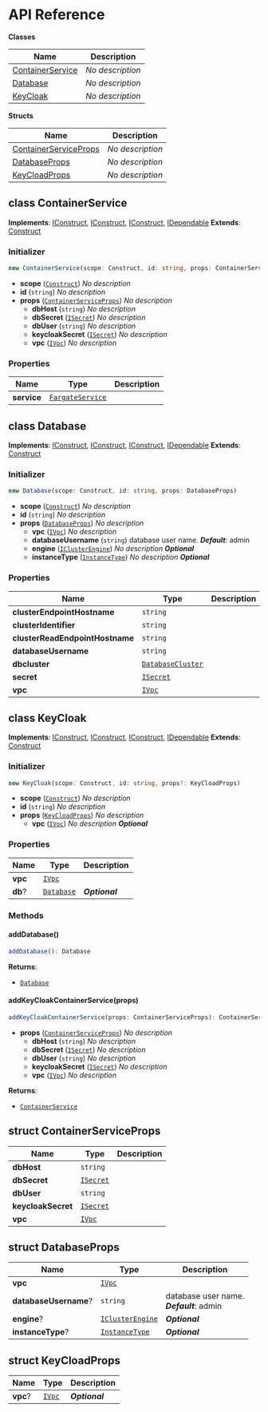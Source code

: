 # API Reference

**Classes**

Name|Description
----|-----------
[ContainerService](#cdk-keycloak-containerservice)|*No description*
[Database](#cdk-keycloak-database)|*No description*
[KeyCloak](#cdk-keycloak-keycloak)|*No description*


**Structs**

Name|Description
----|-----------
[ContainerServiceProps](#cdk-keycloak-containerserviceprops)|*No description*
[DatabaseProps](#cdk-keycloak-databaseprops)|*No description*
[KeyCloadProps](#cdk-keycloak-keycloadprops)|*No description*



## class ContainerService  <a id="cdk-keycloak-containerservice"></a>



__Implements__: [IConstruct](#constructs-iconstruct), [IConstruct](#aws-cdk-core-iconstruct), [IConstruct](#constructs-iconstruct), [IDependable](#aws-cdk-core-idependable)
__Extends__: [Construct](#aws-cdk-core-construct)

### Initializer




```ts
new ContainerService(scope: Construct, id: string, props: ContainerServiceProps)
```

* **scope** (<code>[Construct](#aws-cdk-core-construct)</code>)  *No description*
* **id** (<code>string</code>)  *No description*
* **props** (<code>[ContainerServiceProps](#cdk-keycloak-containerserviceprops)</code>)  *No description*
  * **dbHost** (<code>string</code>)  *No description* 
  * **dbSecret** (<code>[ISecret](#aws-cdk-aws-secretsmanager-isecret)</code>)  *No description* 
  * **dbUser** (<code>string</code>)  *No description* 
  * **keycloakSecret** (<code>[ISecret](#aws-cdk-aws-secretsmanager-isecret)</code>)  *No description* 
  * **vpc** (<code>[IVpc](#aws-cdk-aws-ec2-ivpc)</code>)  *No description* 



### Properties


Name | Type | Description 
-----|------|-------------
**service** | <code>[FargateService](#aws-cdk-aws-ecs-fargateservice)</code> | <span></span>



## class Database  <a id="cdk-keycloak-database"></a>



__Implements__: [IConstruct](#constructs-iconstruct), [IConstruct](#aws-cdk-core-iconstruct), [IConstruct](#constructs-iconstruct), [IDependable](#aws-cdk-core-idependable)
__Extends__: [Construct](#aws-cdk-core-construct)

### Initializer




```ts
new Database(scope: Construct, id: string, props: DatabaseProps)
```

* **scope** (<code>[Construct](#aws-cdk-core-construct)</code>)  *No description*
* **id** (<code>string</code>)  *No description*
* **props** (<code>[DatabaseProps](#cdk-keycloak-databaseprops)</code>)  *No description*
  * **vpc** (<code>[IVpc](#aws-cdk-aws-ec2-ivpc)</code>)  *No description* 
  * **databaseUsername** (<code>string</code>)  database user name. __*Default*__: admin
  * **engine** (<code>[IClusterEngine](#aws-cdk-aws-rds-iclusterengine)</code>)  *No description* __*Optional*__
  * **instanceType** (<code>[InstanceType](#aws-cdk-aws-ec2-instancetype)</code>)  *No description* __*Optional*__



### Properties


Name | Type | Description 
-----|------|-------------
**clusterEndpointHostname** | <code>string</code> | <span></span>
**clusterIdentifier** | <code>string</code> | <span></span>
**clusterReadEndpointHostname** | <code>string</code> | <span></span>
**databaseUsername** | <code>string</code> | <span></span>
**dbcluster** | <code>[DatabaseCluster](#aws-cdk-aws-rds-databasecluster)</code> | <span></span>
**secret** | <code>[ISecret](#aws-cdk-aws-secretsmanager-isecret)</code> | <span></span>
**vpc** | <code>[IVpc](#aws-cdk-aws-ec2-ivpc)</code> | <span></span>



## class KeyCloak  <a id="cdk-keycloak-keycloak"></a>



__Implements__: [IConstruct](#constructs-iconstruct), [IConstruct](#aws-cdk-core-iconstruct), [IConstruct](#constructs-iconstruct), [IDependable](#aws-cdk-core-idependable)
__Extends__: [Construct](#aws-cdk-core-construct)

### Initializer




```ts
new KeyCloak(scope: Construct, id: string, props?: KeyCloadProps)
```

* **scope** (<code>[Construct](#aws-cdk-core-construct)</code>)  *No description*
* **id** (<code>string</code>)  *No description*
* **props** (<code>[KeyCloadProps](#cdk-keycloak-keycloadprops)</code>)  *No description*
  * **vpc** (<code>[IVpc](#aws-cdk-aws-ec2-ivpc)</code>)  *No description* __*Optional*__



### Properties


Name | Type | Description 
-----|------|-------------
**vpc** | <code>[IVpc](#aws-cdk-aws-ec2-ivpc)</code> | <span></span>
**db**? | <code>[Database](#cdk-keycloak-database)</code> | __*Optional*__

### Methods


#### addDatabase() <a id="cdk-keycloak-keycloak-adddatabase"></a>



```ts
addDatabase(): Database
```


__Returns__:
* <code>[Database](#cdk-keycloak-database)</code>

#### addKeyCloakContainerService(props) <a id="cdk-keycloak-keycloak-addkeycloakcontainerservice"></a>



```ts
addKeyCloakContainerService(props: ContainerServiceProps): ContainerService
```

* **props** (<code>[ContainerServiceProps](#cdk-keycloak-containerserviceprops)</code>)  *No description*
  * **dbHost** (<code>string</code>)  *No description* 
  * **dbSecret** (<code>[ISecret](#aws-cdk-aws-secretsmanager-isecret)</code>)  *No description* 
  * **dbUser** (<code>string</code>)  *No description* 
  * **keycloakSecret** (<code>[ISecret](#aws-cdk-aws-secretsmanager-isecret)</code>)  *No description* 
  * **vpc** (<code>[IVpc](#aws-cdk-aws-ec2-ivpc)</code>)  *No description* 

__Returns__:
* <code>[ContainerService](#cdk-keycloak-containerservice)</code>



## struct ContainerServiceProps  <a id="cdk-keycloak-containerserviceprops"></a>






Name | Type | Description 
-----|------|-------------
**dbHost** | <code>string</code> | <span></span>
**dbSecret** | <code>[ISecret](#aws-cdk-aws-secretsmanager-isecret)</code> | <span></span>
**dbUser** | <code>string</code> | <span></span>
**keycloakSecret** | <code>[ISecret](#aws-cdk-aws-secretsmanager-isecret)</code> | <span></span>
**vpc** | <code>[IVpc](#aws-cdk-aws-ec2-ivpc)</code> | <span></span>



## struct DatabaseProps  <a id="cdk-keycloak-databaseprops"></a>






Name | Type | Description 
-----|------|-------------
**vpc** | <code>[IVpc](#aws-cdk-aws-ec2-ivpc)</code> | <span></span>
**databaseUsername**? | <code>string</code> | database user name.<br/>__*Default*__: admin
**engine**? | <code>[IClusterEngine](#aws-cdk-aws-rds-iclusterengine)</code> | __*Optional*__
**instanceType**? | <code>[InstanceType](#aws-cdk-aws-ec2-instancetype)</code> | __*Optional*__



## struct KeyCloadProps  <a id="cdk-keycloak-keycloadprops"></a>






Name | Type | Description 
-----|------|-------------
**vpc**? | <code>[IVpc](#aws-cdk-aws-ec2-ivpc)</code> | __*Optional*__



